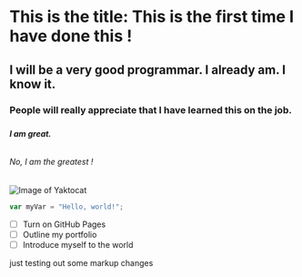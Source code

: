 # <h1> This is the title: This is the first time I have done this !
## <h2> I will be a very good programmar. I already am. I know it.
### <h3> People will really appreciate that I have learned this on the job.
##### <h5> I am great.
###### <h6> No, I am the greatest !


![Image of Yaktocat](https://octodex.github.com/images/yaktocat.png)



``` javascript
var myVar = "Hello, world!";
```

- [ ] Turn on GitHub Pages
- [ ] Outline my portfolio
- [ ] Introduce myself to the world

just testing out some markup changes
